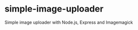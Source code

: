 simple-image-uploader
=====================

Simple image uploader with Node.js, Express and Imagemagick
